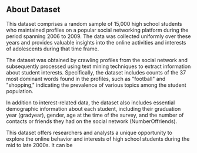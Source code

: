 ## About Dataset

This dataset comprises a random sample of 15,000 high school students who maintained profiles on a popular social networking platform during the period spanning 2006 to 2009. The data was collected uniformly over these years and provides valuable insights into the online activities and interests of adolescents during that time frame.

The dataset was obtained by crawling profiles from the social network and subsequently processed using text mining techniques to extract information about student interests. Specifically, the dataset includes counts of the 37 most dominant words found in the profiles, such as "football" and "shopping," indicating the prevalence of various topics among the student population.

In addition to interest-related data, the dataset also includes essential demographic information about each student, including their graduation year (gradyear), gender, age at the time of the survey, and the number of contacts or friends they had on the social network (NumberOffriends).

This dataset offers researchers and analysts a unique opportunity to explore the online behavior and interests of high school students during the mid to late 2000s. It can be
